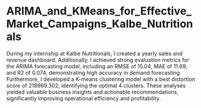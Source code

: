 # ARIMA_and_KMeans_for_Effective_Market_Campaigns_Kalbe_Nutritionals
During my internship at Kalbe Nutritionals, I created a yearly sales and revenue dashboard. Additionally, I achieved strong evaluation metrics for the ARIMA forecasting model, including an RMSE of 15.04, MAE of 11.69, and R2 of 0.074, demonstrating high accuracy in demand forecasting. Furthermore, I developed a K-means clustering model with a best distortion score of 218969.302, identifying the optimal 4 clusters. These analyses yielded valuable business insights and actionable recommendations, significantly improving operational efficiency and profitability.

